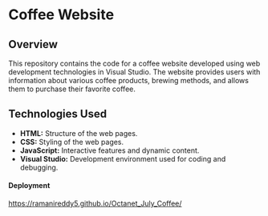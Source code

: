 # Coffee Website

## Overview

This repository contains the code for a coffee website developed using web development technologies in Visual Studio. The website provides users with information about various coffee products, brewing methods, and allows them to purchase their favorite coffee.

## Technologies Used

- **HTML:** Structure of the web pages.
- **CSS:** Styling of the web pages.
- **JavaScript:** Interactive features and dynamic content.
- **Visual Studio:** Development environment used for coding and debugging.

#### Deployment
https://ramanireddy5.github.io/Octanet_July_Coffee/
